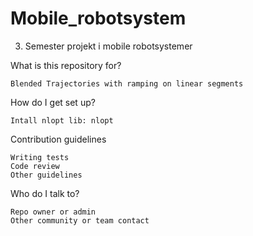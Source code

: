 # Mobile_robotsystem
3. Semester projekt i mobile robotsystemer

What is this repository for?

    Blended Trajectories with ramping on linear segments

How do I get set up?

    Intall nlopt lib: nlopt

Contribution guidelines

    Writing tests
    Code review
    Other guidelines

Who do I talk to?

    Repo owner or admin
    Other community or team contact

